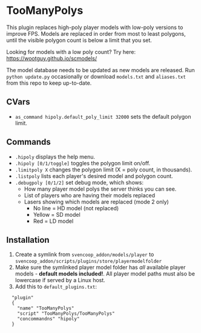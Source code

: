 # TooManyPolys
This plugin replaces high-poly player models with low-poly versions to improve FPS. Models are replaced in order from most to least polygons, until the visible 
polygon count is below a limit that you set.

Looking for models with a low poly count? Try here:  
https://wootguy.github.io/scmodels/

The model database needs to be updated as new models are released. Run `python update.py` occasionally or download `models.txt` and `aliases.txt` from this repo to keep up-to-date.

## CVars
- `as_command hipoly.default_poly_limit 32000` sets the default polygon limit.

## Commands
- `.hipoly` displays the help menu.
- `.hipoly [0/1/toggle]` toggles the polygon limit on/off.
- `.limitpoly X` changes the polygon limit (X = poly count, in thousands).
- `.listpoly` lists each player's desired model and polygon count.
- `.debugpoly [0/1/2]` set debug mode, which shows:
  - How many player model polys the server thinks you can see.
  - List of players who are having their models replaced
  - Lasers showing which models are replaced (mode 2 only)
    - No line = HD model (not replaced)
    - Yellow  = SD model
    - Red     = LD model

## Installation
1. Create a symlink from `svencoop_addon/models/player` to `svencoop_addon/scripts/plugins/store/playermodelfolder`
1. Make sure the symlinked player model folder has _all_ available player models - **default models included!**. All player model paths must also be lowercase if served by a Linux host.
1. Add this to `default_plugins.txt`:
```
  "plugin"
  {
    "name" "TooManyPolys"
    "script" "TooManyPolys/TooManyPolys"
    "concommandns" "hipoly"
  }
```
